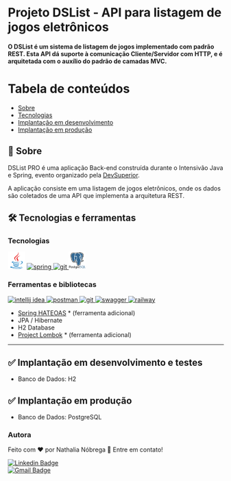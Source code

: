 # Projeto DSList - API para listagem de jogos eletrônicos

#### O DSList é um sistema de listagem de jogos implementado com padrão REST. Esta API dá suporte à comunicação Cliente/Servidor com HTTP, e é arquitetada com o auxílio do padrão de camadas MVC.

Tabela de conteúdos
=================  
<!--ts-->  

* [Sobre](#-sobre)
* [Tecnologias](#-tecnologias-e-ferramentas)
* [Implantação em desenvolvimento](#-implantação-em-desenvolvimento-e-testes)
* [Implantação em produção](#-implantação-em-produção)

<!--te-->  

## 🎯 Sobre

DSList PRO é uma aplicação Back-end construída durante o Intensivão Java e Spring, evento organizado
pela [DevSuperior](https://www.youtube.com/devsuperior).

A aplicação consiste em uma listagem de jogos eletrônicos, onde os dados são coletados de uma API que implementa a
arquitetura REST.

## 🛠 Tecnologias e ferramentas

### Tecnologias

<p align="left"> <a href="https://www.java.com" target="_blank" rel="noreferrer"> <img src="https://raw.githubusercontent.com/devicons/devicon/master/icons/java/java-original.svg" alt="java" width="40" height="40"/></a> <a href="https://spring.io/" target="_blank" rel="noreferrer"> <img src="https://www.vectorlogo.zone/logos/springio/springio-icon.svg" alt="spring" width="40" height="40"/> </a> <a href="https://maven.apache.org/" target="_blank" rel="noreferrer"> <img src="https://raw.githubusercontent.com/actions/starter-workflows/main/icons/maven.svg" alt="git" width="40" height="40"/> </a> <a href="https://www.postgresql.org" target="_blank" rel="noreferrer"> <img src="https://raw.githubusercontent.com/devicons/devicon/master/icons/postgresql/postgresql-original-wordmark.svg" alt="postgresql" width="40" height="40"/> </a></p>  

### Ferramentas e bibliotecas

<p align="left">
<a href="https://www.jetbrains.com/idea/" target="_blank" rel="noreferrer"> <img src="https://resources.jetbrains.com/storage/products/company/brand/logos/IntelliJ_IDEA_icon.svg?_gl=1*1ls50uz*_ga*MTEwNzIzOTY3LjE2ODMyNDQ0Mzg.*_ga_9J976DJZ68*MTY4MzgyMDMxOC44LjAuMTY4MzgyMDMyNi41Mi4wLjA.&_ga=2.233017118.1603209044.1683820318-110723967.1683244438" alt="intellij idea" width="40" height="40"/> </a>
	<a href="https://postman.com" target="_blank" rel="noreferrer"> <img src="https://www.vectorlogo.zone/logos/getpostman/getpostman-icon.svg" alt="postman" width="40" height="40"/> </a> <a href="https://git-scm.com/" target="_blank" rel="noreferrer"> <img src="https://www.vectorlogo.zone/logos/git-scm/git-scm-icon.svg" alt="git" width="40" height="40"/> </a> <a href="https://swagger.io/" target="_blank" rel="noreferrer"> <img src="https://raw.githubusercontent.com/gilbarbara/logos/main/logos/swagger.svg" alt="swagger" width="40" height="40"/> </a>  
	<a href="https://railway.app/" target="_blank" rel="noreferrer"> <img src="https://raw.githubusercontent.com/simple-icons/simple-icons/master/icons/railway.svg" alt="railway" width="40" height="40"/> </a>  
</p>

- [Spring HATEOAS](https://spring.io/projects/spring-hateoas) * (ferramenta adicional)
- JPA / Hibernate
- H2 Database
- [Project Lombok](https://projectlombok.org/) * (ferramenta adicional)

---  

## ✅ Implantação em desenvolvimento e testes

- Banco de Dados: H2

## ✅ Implantação em produção

- Banco de Dados: PostgreSQL

### Autora

Feito com ❤️ por Nathalia Nóbrega 👋 Entre em contato!

[![Linkedin Badge](https://img.shields.io/badge/-Nathalia-blue?style=flat-square&logo=Linkedin&logoColor=white&link=https://www.linkedin.com/in/nathalia-nobrega/)](https://www.linkedin.com/in/nathalia-nobrega/)  
[![Gmail Badge](https://img.shields.io/badge/-ttnast05@gmail.com-c14438?style=flat-square&logo=Gmail&logoColor=white&link=mailto:ttnast05@gmail.com)](mailto:ttnast05@gmail.com)
